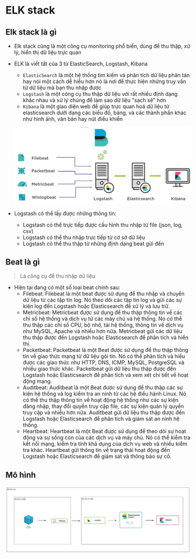 # ELK stack

## Elk stack là gì

- Elk stack cũng là một công cụ monitoring phổ biến, dùng để thu thập, xử lý, hiển thị dữ liệu trực quan

- ELK là viết tắt của 3 từ ElasticSearch, Logstash, Kibana
    - `ElasticSearch` là một hệ thống tìm kiếm và phân tích dữ liệu phân tán hay nói một cách dễ hiểu hơn nó là nơi để thực hiện những truy vấn từ dữ liệu mà bạn thu nhập được
    - `Logstash` là một công cụ thu thập dữ liệu với rất nhiều định dạng khác nhau và xử lý chúng để làm sao dữ liệu "sạch sẽ" hơn
    - `Kibana` là một giao diện web để giúp trực quan hoá dữ liệu từ elasticsearch dưới dạng các biểu đồ, bảng, và các thành phần khác như hình ảnh, văn bản hay nút điều khiển

    ![alt text](assets/elk-stack-architecture.png)

- Logstash có thể lấy được những thông tin:
    - Logstash có thể trực tiếp được cấu hình thu nhập từ file (json, log, csv)
    - Logstash có thể thu nhập trực tiếp từ cơ sở dữ liệu
    - Logstash có thể thu thập từ những định dạng beat gửi đến


## Beat là gì

> Là công cụ để thu nhập dữ liệu

- Hiện tại đang có một số loại beat chính sau:
    - Filebeat: Filebeat là một beat được sử dụng để thu nhập và chuyển dữ liệu từ các tập tin log. Nó theo dõi các tập tin log và gửi các sự kiện log đến Logstash hoặc Elasticsearch để xử lý và lưu trữ.
    - Metricbeat: Metricbeat được sử dụng để thu thập thông tin về các chỉ số hệ thống và dịch vụ từ các máy chủ và hệ thống. Nó có thể thu thập các chỉ số CPU, bộ nhớ, tải hệ thống, thông tin về dịch vụ như MySQL, Apache và nhiều hơn nữa. Metricbeat gửi các dữ liệu thu thập được đến Logstash hoặc Elasticsearch để phân tích và hiển thị.
    - Packetbeat: Packetbeat là một Beat được sử dụng để thu thập thông tin về giao thức mạng từ dữ liệu gói tin. Nó có thể phân tích và hiểu được các giao thức như HTTP, DNS, ICMP, MySQL, PostgreSQL và nhiều giao thức khác. Packetbeat gửi dữ liệu thu thập được đến Logstash hoặc Elasticsearch để phân tích và xem xét chi tiết về hoạt động mạng.
    - Auditbeat: Auditbeat là một Beat được sử dụng để thu thập các sự kiện hệ thống và log kiểm tra an ninh từ các hệ điều hành Linux. Nó có thể thu thập thông tin về hoạt động hệ thống như các sự kiện đăng nhập, thay đổi quyền truy cập file, các sự kiện quản lý quyền truy cập và nhiều hơn nữa. Auditbeat gửi dữ liệu thu thập được đến Logstash hoặc Elasticsearch để phân tích và giám sát an ninh hệ thống.
    - Heartbeat: Heartbeat là một Beat được sử dụng để theo dõi sự hoạt động và sự sống còn của các dịch vụ và máy chủ. Nó có thể kiểm tra kết nối mạng, kiểm tra tính khả dụng của dịch vụ web và nhiều kiểm tra khác. Heartbeat gửi thông tin về trạng thái hoạt động đến Logstash hoặc Elasticsearch để giám sát và thông báo sự cố.


## Mô hình

![alt text](assets/elk-demo.png)



